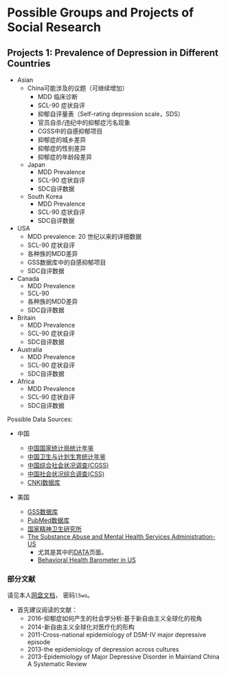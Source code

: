 # Possible Groups and Projects of Social Research


## Projects 1: Prevalence of Depression in Different Countries

* Asian
    * China可能涉及的议题（可继续增加）
        * MDD 临床诊断
        * SCL-90  症状自评
        * 抑郁自评量表（Self-rating depression scale，SDS）
        * 官员自杀/违纪中的抑郁症污名现象
        * CGSS中的自感抑郁项目
        * 抑郁症的城乡差异
        * 抑郁症的性别差异
        * 抑郁症的年龄段差异
    * Japan
        * MDD Prevalence
        * SCL-90 症状自评
		* SDC自评数据
    * South Korea
        * MDD Prevalence
        * SCL-90 症状自评
		* SDC自评数据
* USA
    * MDD prevalence: 20 世纪以来的详细数据
    * SCL-90 症状自评
    * 各种族的MDD差异
    * GSS数据库中的自感抑郁项目
	* SDC自评数据
* Canada
    * MDD Prevalence
	* SCL-90
	* 各种族的MDD差异
	* SDC自评数据
* Britain
    * MDD Prevalence
    * SCL-90 症状自评
	* SDC自评数据
* Australia
    * MDD Prevalence
    * SCL-90 症状自评
	* SDC自评数据
* Africa
    * MDD Prevalence
    * SCL-90 症状自评
	* SDC自评数据

Possible Data Sources:

* 中国
    * [中国国家统计局统计年鉴](http://www.stats.gov.cn/tjsj/ndsj/)
    * [中国卫生与计划生育统计年鉴](http://www.nhfpc.gov.cn/zwgkzt/tjnj/list.shtml)
    * [中国综合社会状况调查(CGSS)](http://www.chinagss.org/)
    * [中国社会状况综合调查(CSS)](http://css.cssn.cn/zgshzkzhdc/ztsy/)
    * [CNKI数据库](http://cnki.net/)
  
* 美国
    * [GSS数据库](http://gss.norc.org/)
    * [PubMed数据库](https://www.ncbi.nlm.nih.gov/pubmed)
    * [国家精神卫生研究所](https://www.nimh.nih.gov/index.shtml)
    * [The Substance Abuse and Mental Health Services Administration-US](https://www.samhsa.gov/)
        * 尤其是其中的[DATA](https://www.samhsa.gov/data/mental-health-facilities-data-nmhss/reports?tab=2)页面。
        * [Behavioral Health Barometer in US](https://www.samhsa.gov/data/browse-report-document-type)
        
### 部分文献

请见本人[网盘文档](http://pan.baidu.com/s/1mhRaWKK)， 密码`l5wo`。

* 首先建议阅读的文献：
    * 2016-抑郁症如何产生的社会学分析:基于新自由主义全球化的视角
    * 2014-新自由主义全球化对医疗化的形构
    * 2011-Cross-national epidemiology of DSM-IV major depressive episode
    * 2013-the epidemiology of depression across cultures
    * 2013-Epidemiology of Major Depressive Disorder in Mainland China A Systematic Review




